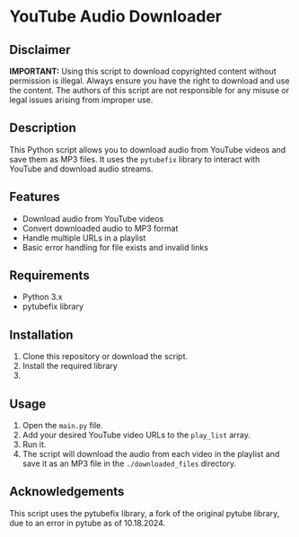 # YouTube Audio Downloader

## Disclaimer

**IMPORTANT:** Using this script to download copyrighted content without permission is illegal. Always ensure you have the right to download and use the content. The authors of this script are not responsible for any misuse or legal issues arising from improper use.

## Description

This Python script allows you to download audio from YouTube videos and save them as MP3 files. It uses the `pytubefix` library to interact with YouTube and download audio streams.

## Features

- Download audio from YouTube videos
- Convert downloaded audio to MP3 format
- Handle multiple URLs in a playlist
- Basic error handling for file exists and invalid links

## Requirements

- Python 3.x
- pytubefix library

## Installation

1. Clone this repository or download the script.
2. Install the required library
3. 
## Usage

1. Open the `main.py` file.
2. Add your desired YouTube video URLs to the `play_list` array.
3. Run it.
4. The script will download the audio from each video in the playlist and save it as an MP3 file in the `./downloaded_files` directory.

## Acknowledgements

This script uses the pytubefix library, a fork of the original pytube library, due to an error in pytube as of 10.18.2024.
